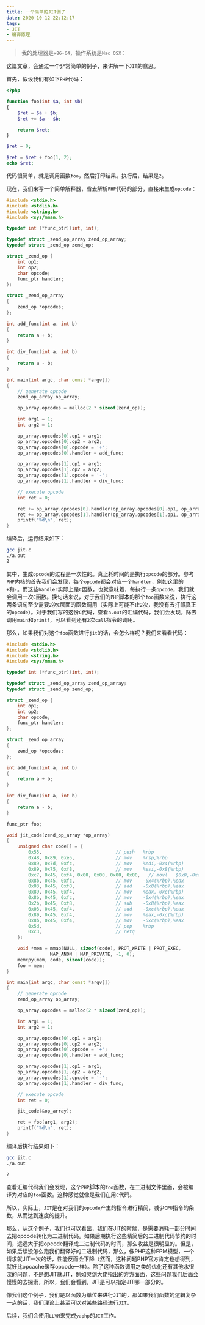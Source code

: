 ```yaml
---
title: 一个简单的JIT例子
date: 2020-10-12 22:12:17
tags:
- JIT
- 编译原理
---
```


> 我的处理器是`x86-64`，操作系统是`Mac OSX`：

这篇文章，会通过一个非常简单的例子，来讲解一下`JIT`的意思。

首先，假设我们有如下`PHP`代码：

```php
<?php

function foo(int $a, int $b)
{
    $ret = $a + $b;
    $ret += $a - $b;

    return $ret;
}

$ret = 0;

$ret = $ret + foo(1, 2);
echo $ret;
```

代码很简单，就是调用函数`foo`，然后打印结果。执行后，结果是`2`。

现在，我们来写一个简单解释器，省去解析`PHP`代码的部分，直接来生成`opcode`：

```cpp
#include <stdio.h>
#include <stdlib.h>
#include <string.h>
#include <sys/mman.h>

typedef int (*func_ptr)(int, int);

typedef struct _zend_op_array zend_op_array;
typedef struct _zend_op zend_op;

struct _zend_op {
    int op1;
    int op2;
    char opcode;
    func_ptr handler;
};

struct _zend_op_array
{
    zend_op *opcodes;
};

int add_func(int a, int b)
{
    return a + b;
}

int div_func(int a, int b)
{
    return a - b;
}

int main(int argc, char const *argv[])
{
    // generate opcode
    zend_op_array op_array;

    op_array.opcodes = malloc(2 * sizeof(zend_op));

    int arg1 = 1;
    int arg2 = 1;

    op_array.opcodes[0].op1 = arg1;
    op_array.opcodes[0].op2 = arg2;
    op_array.opcodes[0].opcode = '+';
    op_array.opcodes[0].handler = add_func;

    op_array.opcodes[1].op1 = arg1;
    op_array.opcodes[1].op2 = arg2;
    op_array.opcodes[1].opcode = '-';
    op_array.opcodes[1].handler = div_func;

    // execute opcode
    int ret = 0;

    ret += op_array.opcodes[0].handler(op_array.opcodes[0].op1, op_array.opcodes[0].op2);
    ret += op_array.opcodes[1].handler(op_array.opcodes[1].op1, op_array.opcodes[1].op2);
    printf("%d\n", ret);
}
```

编译后，运行结果如下：

```bash
gcc jit.c
./a.out
2
```

其中，生成`opcode`的过程是一次性的。真正耗时间的是执行`opcode`的部分。参考`PHP`内核的首先我们会发现，每个`opcode`都会对应一个`handler`，例如这里的`+`和`-`。而这些`handler`实际上是`C`函数，也就意味着，每执行一条`opcode`，我们就会调用一次`C`函数。换句话来说，对于我们的`PHP`脚本的那个`foo`函数来说，执行这两条语句至少需要`2`次`C`层面的函数调用（实际上可能不止`2`次，我没有去打印真正的`opcode`）。对于我们写的这份`C`代码，查看`a.out`的汇编代码，我们会发现，除去调用`main`和`printf`，可以看到还有`2`次`call`指令的调用。

那么，如果我们对这个`foo`函数进行`jit`的话，会怎么样呢？我们来看看代码：

```cpp
#include <stdio.h>
#include <stdlib.h>
#include <string.h>
#include <sys/mman.h>

typedef int (*func_ptr)(int, int);

typedef struct _zend_op_array zend_op_array;
typedef struct _zend_op zend_op;

struct _zend_op {
    int op1;
    int op2;
    char opcode;
    func_ptr handler;
};

struct _zend_op_array
{
    zend_op *opcodes;
};

int add_func(int a, int b)
{
    return a + b;
}

int div_func(int a, int b)
{
    return a - b;
}

func_ptr foo;

void jit_code(zend_op_array *op_array)
{
    unsigned char code[] = {
        0x55,                   	    // push   %rbp
        0x48, 0x89, 0xe5,               // mov    %rsp,%rbp
        0x89, 0x7d, 0xfc,               // mov    %edi,-0x4(%rbp)
        0x89, 0x75, 0xf8,               // mov    %esi,-0x8(%rbp)
        0xc7, 0x45, 0xf4, 0x00, 0x00, 0x00, 0x00, 	// movl   $0x0,-0xc(%rbp)
        0x8b, 0x45, 0xfc,             	// mov    -0x4(%rbp),%eax
        0x03, 0x45, 0xf8,             	// add    -0x8(%rbp),%eax
        0x89, 0x45, 0xf4,             	// mov    %eax,-0xc(%rbp)
        0x8b, 0x45, 0xfc,             	// mov    -0x4(%rbp),%eax
        0x2b, 0x45, 0xf8,             	// sub    -0x8(%rbp),%eax
        0x03, 0x45, 0xf4,             	// add    -0xc(%rbp),%eax
        0x89, 0x45, 0xf4,             	// mov    %eax,-0xc(%rbp)
        0x8b, 0x45, 0xf4,             	// mov    -0xc(%rbp),%eax
        0x5d,                   	    // pop    %rbp
        0xc3,                   	    // retq
    };

    void *mem = mmap(NULL, sizeof(code), PROT_WRITE | PROT_EXEC,
                MAP_ANON | MAP_PRIVATE, -1, 0);
    memcpy(mem, code, sizeof(code));
    foo = mem;
}

int main(int argc, char const *argv[])
{
    // generate opcode
    zend_op_array op_array;

    op_array.opcodes = malloc(2 * sizeof(zend_op));

    int arg1 = 1;
    int arg2 = 1;

    op_array.opcodes[0].op1 = arg1;
    op_array.opcodes[0].op2 = arg2;
    op_array.opcodes[0].opcode = '+';
    op_array.opcodes[0].handler = add_func;

    op_array.opcodes[1].op1 = arg1;
    op_array.opcodes[1].op2 = arg2;
    op_array.opcodes[1].opcode = '-';
    op_array.opcodes[1].handler = div_func;

    // execute opcode
    int ret = 0;

    jit_code(&op_array);

    ret = foo(arg1, arg2);
    printf("%d\n", ret);
}
```

编译后执行结果如下：

```bash
gcc jit.c
./a.out

2
```

查看汇编代码我们会发现，这个`PHP`脚本的`foo`函数，在二进制文件里面，会被编译为对应的`foo`函数。这种感觉就像是我们在用`C`代码。

所以，实际上，`JIT`是在对我们的`opcode`产生的指令进行精简，减少`CPU`指令的条数，从而达到速度的提升。

那么，从这个例子，我们也可以看出，我们在JIT的时候，是需要消耗一部分时间去把opcode转化为二进制代码。如果后期执行这些精简后的二进制代码节约的时间，远远大于把opcode翻译成二进制代码的时间，那么收益是很明显的。但是，如果后续没怎么跑我们翻译好的二进制代码，那么，像PHP这种FPM模型，一个请求就JIT一次的话，性能反而会下降（然而，这种问题PHP官方肯定也想得到，就好比opcache缓存opcode一样）。除了这种函数调用之类的优化还有其他水很深的问题，不是想JIT就JIT，例如灵剑大佬指出的方方面面，这些问题我们后面会慢慢的去探索，所以，我们会看到，JIT是可以指定JIT哪一部分的。

像我们这个例子，我们是以函数为单位来进行`JIT`的，那如果我们函数的逻辑复杂一点的话，我们理论上甚至可以对某些路径进行`JIT`。

后续，我们会使用`LLVM`来完成`yaphp`的`JIT`工作。
